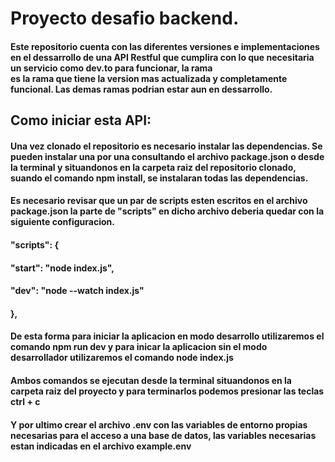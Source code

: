 # Proyecto desafio backend.

#### Este repositorio cuenta con las diferentes versiones e implementaciones en el dessarrollo de una API Restful que cumplira con lo que necesitaria un servicio como dev.to para funcionar, la rama <main> es la rama que tiene la version mas actualizada y completamente funcional. Las demas ramas podrian estar aun en dessarrollo.

## Como iniciar esta API:

#### Una vez clonado el repositorio es necesario instalar las dependencias. Se pueden instalar una por una consultando el archivo package.json o desde la terminal y situandonos en la carpeta raiz del repositorio clonado, suando el comando npm install, se instalaran todas las dependencias.

#### Es necesario revisar que un par de scripts esten escritos en el archivo package.json la parte de "scripts" en dicho archivo deberia quedar con la siguiente configuracion.
#### "scripts": {
####     "start": "node index.js",
####     "dev": "node --watch index.js"
####   },

#### De esta forma para iniciar la aplicacion en modo desarrollo utilizaremos el comando npm run dev y para inicar la aplicacion sin el modo desarrollador utilizaremos el comando node index.js

#### Ambos comandos se ejecutan desde la terminal situandonos en la carpeta raiz del proyecto y para terminarlos podemos presionar las teclas ctrl + c

#### Y por ultimo crear el archivo .env con las variables de entorno propias necesarias para el acceso a una base de datos, las variables necesarias estan indicadas en el archivo example.env

